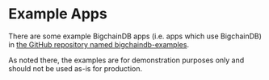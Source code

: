 # Example Apps

There are some example BigchainDB apps (i.e. apps which use BigchainDB) in [the GitHub repository named bigchaindb-examples](https://github.com/bigchaindb/bigchaindb-examples).

As noted there, the examples are for demonstration purposes only and should not be used as-is for production.
